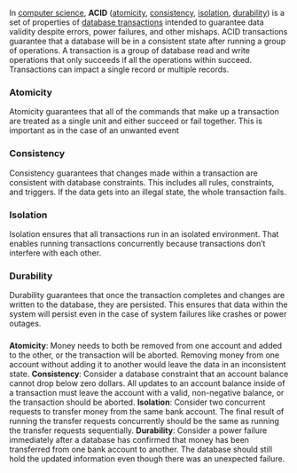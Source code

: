 In [computer science](https://en.wikipedia.org/wiki/Computer_science "Computer science"), **ACID** ([atomicity](https://en.wikipedia.org/wiki/Atomicity_(database_systems) "Atomicity (database systems)"), [consistency](https://en.wikipedia.org/wiki/Consistency_(database_systems) "Consistency (database systems)"), [isolation](https://en.wikipedia.org/wiki/Isolation_(database_systems) "Isolation (database systems)"), [durability](https://en.wikipedia.org/wiki/Durability_(database_systems) "Durability (database systems)")) is a set of properties of [database transactions](https://en.wikipedia.org/wiki/Database_transaction "Database transaction") intended to guarantee data validity despite errors, power failures, and other mishaps.
ACID transactions guarantee that a database will be in a consistent state after running a group of operations.
A transaction is a group of database read and write operations that only succeeds if all the operations within succeed. Transactions can impact a single record or multiple records.


### Atomicity

Atomicity guarantees that all of the commands that make up a transaction are treated as a single unit and either succeed or fail together. This is important as in the case of an unwanted event

### Consistency

Consistency guarantees that changes made within a transaction are consistent with database constraints. This includes all rules, constraints, and triggers. If the data gets into an illegal state, the whole transaction fails.

### Isolation

Isolation ensures that all transactions run in an isolated environment. That enables running transactions concurrently because transactions don’t interfere with each other.

### Durability

Durability guarantees that once the transaction completes and changes are written to the database, they are persisted. This ensures that data within the system will persist even in the case of system failures like crashes or power outages.

###
**Atomicity**: Money needs to both be removed from one account and added to the other, or the transaction will be aborted. Removing money from one account without adding it to another would leave the data in an inconsistent state.
**Consistency**: Consider a database constraint that an account balance cannot drop below zero dollars. All updates to an account balance inside of a transaction must leave the account with a valid, non-negative balance, or the transaction should be aborted.
**Isolation**: Consider two concurrent requests to transfer money from the same bank account. The final result of running the transfer requests concurrently should be the same as running the transfer requests sequentially.
**Durability**: Consider a power failure immediately after a database has confirmed that money has been transferred from one bank account to another. The database should still hold the updated information even though there was an unexpected failure.